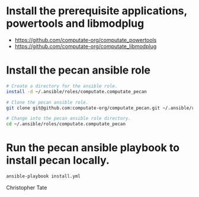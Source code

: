 
# Install the prerequisite applications, powertools and libmodplug

- https://github.com/computate-org/computate_powertools
- https://github.com/computate-org/computate_libmodplug

# Install the pecan ansible role

```bash
# Create a directory for the ansible role. 
install -d ~/.ansible/roles/computate.computate_pecan

# Clone the pecan ansible role. 
git clone git@github.com:computate-org/computate_pecan.git ~/.ansible/roles/computate.computate_pecan

# Change into the pecan ansible role directory. 
cd ~/.ansible/roles/computate.computate_pecan
```

# Run the pecan ansible playbook to install pecan locally. 

```bash
ansible-playbook install.yml
```

Christopher Tate
